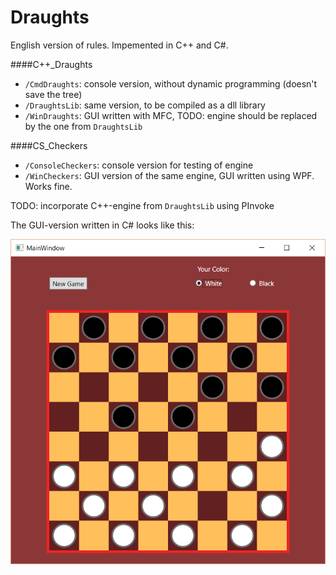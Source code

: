 # Draughts

English version of rules. Impemented in C++ and C#.

####C++_Draughts
* `/CmdDraughts`: console version, without dynamic programming (doesn't save the tree)
* `/DraughtsLib`: same version, to be compiled as a dll library
* `/WinDraughts`: GUI written with MFC, TODO: engine should be replaced by the one from `DraughtsLib`

####CS_Checkers
* `/ConsoleCheckers`: console version for testing of engine
* `/WinCheckers`: GUI version of the same engine, GUI written using WPF. Works fine.

TODO: incorporate C++-engine from `DraughtsLib` using PInvoke

The GUI-version written in C# looks like this:

![WinCheckers_screenshot](https://github.com/DanglingPointer/Draughts/blob/master/CS_version_gui.png)

